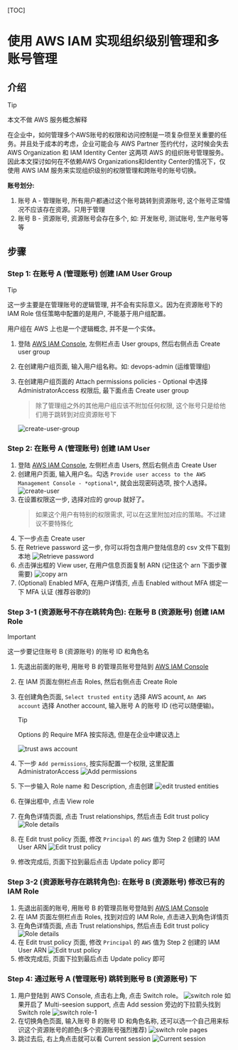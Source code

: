 [TOC]

# 使用 AWS IAM 实现组织级别管理和多账号管理

## 介绍
> [!TIP]
>
> 本文不做 AWS 服务概念解释

在企业中，如何管理多个AWS账号的权限和访问控制是一项复杂但至关重要的任务。并且处于成本的考虑，企业可能会与 AWS Partner 签约代付，这时候会失去 AWS Organization 和 IAM Identity Center 这两项 AWS 的组织账号管理服务。因此本文探讨如何在不依赖AWS Organizations和Identity Center的情况下，仅使用 AWS IAM 服务来实现组织级别的权限管理和跨账号的账号切换。

**账号划分:** 
1. 账号 A - 管理账号, 所有用户都通过这个账号跳转到资源账号, 这个账号正常情况不应该存在资源。只用于管理
2. 账号 B - 资源账号, 资源账号会存在多个, 如: 开发账号, 测试账号, 生产账号等等

## 步骤

### Step 1: 在账号 A (管理账号) 创建 IAM User Group
> [!TIP]
>
> 这一步主要是在管理账号的逻辑管理, 并不会有实际意义。因为在资源账号下的 IAM Role 信任策略中配置的是用户, 不能基于用户组配置。
> 
> 用户组在 AWS 上也是一个逻辑概念, 并不是一个实体。
1. 登陆 [AWS IAM Console](https://us-east-1.console.aws.amazon.com/iam/home), 左侧栏点击 User groups, 然后右侧点击 Create user group
2. 在创建用户组页面, 输入用户组名称。如: devops-admin (运维管理组)
3. 在创建用户组页面的 Attach permissions policies - Optional 中选择 AdministratorAccess 权限后, 最下面点击 Create  user group
   > 除了管理组之外的其他用户组应该不附加任何权限, 这个账号只是给他们用于跳转到对应资源账号下

   ![create-user-group](../images/IAM-create-user-group.png)
   

### Step 2: 在账号 A (管理账号) 创建 IAM User

1. 登陆 [AWS IAM Console](https://us-east-1.console.aws.amazon.com/iam/home), 左侧栏点击 Users, 然后右侧点击 Create User
2. 创建用户页面, 输入用户名。勾选 `Provide user access to the AWS Management Console - *optional*`, 就会出现密码选项, 按个人选择。
   ![create-user](../images/IAM-create-user-1.png)
3. 在设置权限这一步, 选择对应的 group 就好了。
   > 如果这个用户有特别的权限需求, 可以在这里附加对应的策略。不过建议不要特殊化
4. 下一步点击 Create user
5. 在 Retrieve password 这一步, 你可以将包含用户登陆信息的 csv 文件下载到本地
   ![Retrieve password](../images/IAM-create-user-4.png)
6. 点击弹出框的 View user, 在用户信息页面复制 ARN (记住这个 arn 下面步骤需要)
   ![copy arn](../images/IAM-create-user-5.png)
7. (Optional) Enabled MFA, 在用户详情页, 点击 Enabled without MFA 绑定一下 MFA 认证 (推荐谷歌的)

### Step 3-1 (资源账号不存在跳转角色): 在账号 B (资源账号) 创建 IAM Role
> [!IMPORTANT]
>
> 这一步要记住账号 B (资源账号) 的账号 ID 和角色名

1. 先退出前面的账号, 用账号 B 的管理员账号登陆到  [AWS IAM Console](https://us-east-1.console.aws.amazon.com/iam/home)
2. 在 IAM 页面左侧栏点击 Roles, 然后右侧点击 Create Role
3. 在创建角色页面, `Select trusted entity` 选择 AWS acount, `An AWS account` 选择 Another account, 输入账号 A 的账号 ID (也可以随便输)。
   
   > [!TIP]
   >
   > Options 的 Require MFA 按实际选, 但是在企业中建议选上
   
   ![trust aws account](../images/IAM-create-role-1.png)
4. 下一步 `Add permissions`, 按实际配置一个权限, 这里配置 AdministratorAccess
   ![Add permissions](../images/IAM-create-role-2.png)
5. 下一步输入 Role name 和 Description, 点击创建
   ![edit trusted entities](../images/IAM-create-role-3.png)
6. 在弹出框中, 点击 View role
7. 在角色详情页面, 点击 Trust relationships, 然后点击 Edit trust policy
   ![Role details](../images/IAM-create-role-4.png)
8. 在 Edit trust policy 页面, 修改 `Principal` 的 `AWS` 值为 Step 2 创建的 IAM User ARN
   ![Edit trust policy](../images/IAM-create-role-5.png)
9. 修改完成后, 页面下拉到最后点击 Update policy 即可

### Step 3-2 (资源账号存在跳转角色): 在账号 B (资源账号) 修改已有的 IAM Role
1. 先退出前面的账号, 用账号 B 的管理员账号登陆到  [AWS IAM Console](https://us-east-1.console.aws.amazon.com/iam/home)
2. 在 IAM 页面左侧栏点击 Roles, 找到对应的 IAM Role, 点击进入到角色详情页
3. 在角色详情页面, 点击 Trust relationships, 然后点击 Edit trust policy
   ![Role details](../images/IAM-create-role-4.png)
4. 在 Edit trust policy 页面, 修改 `Principal` 的 `AWS` 值为 Step 2 创建的 IAM User ARN
   ![Edit trust policy](../images/IAM-create-role-5.png)
5. 修改完成后, 页面下拉到最后点击 Update policy 即可

### Step 4: 通过账号 A (管理账号) 跳转到账号 B (资源账号) 下
1. 用户登陆到 AWS Console, 点击右上角, 点击 Switch role。
   ![switch role](../images/IAM-switch-role-2.png)
   如果开启了 Multi-seesion support, 点击 Add session 旁边的下拉箭头找到 Switch role
   ![switch role-1](../images/IAM-switch-role-1.png)
2. 在切换角色页面, 输入账号 B 的账号 ID 和角色名称, 还可以选一个自己用来标识这个资源账号的颜色(多个资源账号强烈推荐)
   ![switch role pages](../images/IAM-switch-role-3.png)
3. 跳过去后, 右上角点击就可以看 Current session
   ![Current session](../images/IAM-switch-role-4.png)